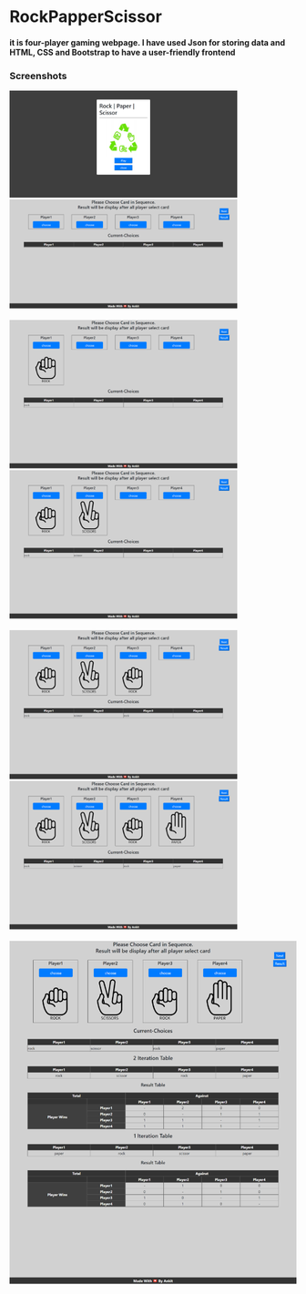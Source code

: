 # RockPapperScissor

<h4>it is four-player gaming webpage. I have used Json for storing data and HTML, CSS and Bootstrap to have a user-friendly frontend</h4>

<h3>Screenshots</h3>
<div>
      <img src="/Screenshot/1.png" width="400">
      <img src="/Screenshot/2.png" width="400">
</div>
<br/>
<div>
      <img src="/Screenshot/3.png" width="400">
      <img src="/Screenshot/4.png" width="400">
</div>
<br/>
<div>
      <img src="/Screenshot/5.png" width="400">
      <img src="/Screenshot/6.png" width="400">
</div>
<br/>
<div>
      <img src="/Screenshot/7.png">
</div>
